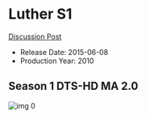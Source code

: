 # Luther S1

[Discussion Post](https://www.avsforum.com/threads/bass-eq-for-filtered-movies.2995212/post-59593104)

* Release Date: 2015-06-08
* Production Year: 2010

## Season 1 DTS-HD MA 2.0

![img 0](https://i.imgur.com/esB9sSq.jpg)

